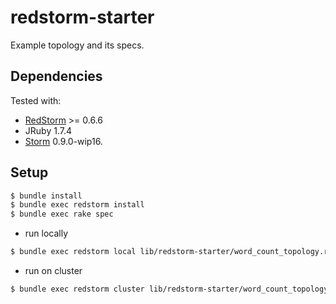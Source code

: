 # redstorm-starter

Example topology and its specs.

## Dependencies

Tested with:
- [RedStorm](https://github.com/colinsurprenant/redstorm) >= 0.6.6
- JRuby 1.7.4
- [Storm](https://github.com/nathanmarz/storm/) 0.9.0-wip16.

## Setup

```sh
$ bundle install
$ bundle exec redstorm install
$ bundle exec rake spec
```

- run locally

```sh
$ bundle exec redstorm local lib/redstorm-starter/word_count_topology.rb
```

- run on cluster

```sh
$ bundle exec redstorm cluster lib/redstorm-starter/word_count_topology.rb
```


